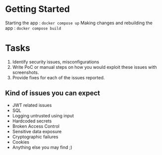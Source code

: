 # Getting Started

Starting the app : `docker compose up`
Making changes and rebuilding the app : `docker compose build`

# Tasks
1. Identify security issues, misconfigurations 
2. Write PoC or manual steps on how you would exploit these issues with screenshots.
3. Provide fixes for each of the issues reported.

## Kind of issues you can expect
* JWT related issues
* SQL
* Logging untrusted using input
* Hardcoded secrets
* Broken Access Control
* Sensitive data exposure
* Cryptographic failures
* Cookies
* Anything else you may find ;)

